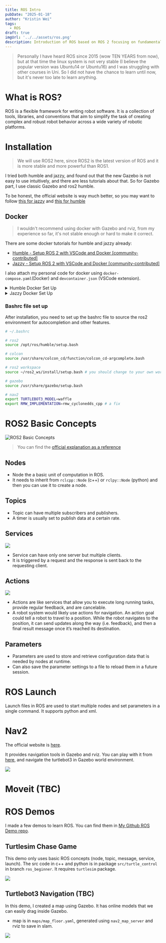 ```yaml
---
title: ROS Intro 
pubDate: "2025-01-18"
author: "Kristin Wei"
tags:
  - ROS
draft: true 
imgUrl: '../../assets/ros.png'
description: Introduction of ROS based on ROS 2 focusing on fundamentals and basic concepts, including nodes, topics, services, actions, and parameters with Demo.
---
```

> Personally I have heard ROS since 2015 (wow TEN YEARS from now), but at that time the linux system is not very stable (I believe the popular version was Ubuntu14 or Ubuntu16) and I was struggling with other courses in Uni. So I did not have the chance to learn until now, but it's never too late to learn anything.

# What is ROS?
ROS is a flexible framework for writing robot software. It is a collection of tools, libraries, and conventions that aim to simplify the task of creating complex and robust robot behavior across a wide variety of robotic platforms.


# Installation
> We will use ROS2 here, since ROS2 is the latest version of ROS and it is more stable and more powerful than ROS1.

I tried both humble and jazzy, and found out that the new Gazebo is not easy to use intuitively, and there are less tutorials about that. So for Gazebo part, I use classic Gazebo and ros2 humble.

To be honest, the official website is way much better, so you may want to follow [this for jazzy](http://docs.ros.org/en/jazzy/Installation/Ubuntu-Install-Debs.html) and [this for humble](http://docs.ros.org/en/humble/Installation/Ubuntu-Install-Debs.html)

## Docker
> I wouldn't recommend using docker with Gazebo and rviz, from my experience so far, it's not stable enough or hard to make it correct.

There are some docker tutorials for humble and jazzy already:
- [Humble - Setup ROS 2 with VSCode and Docker [community-contributed]](https://docs.ros.org/en/humble/How-To-Guides/Setup-ROS-2-with-VSCode-and-Docker-Container.html)
- [Jazzy - Setup ROS 2 with VSCode and Docker [community-contributed]](https://docs.ros.org/en/jazzy/How-To-Guides/Setup-ROS-2-with-VSCode-and-Docker-Container.html)

I also attach my personal code for docker using `docker-compose.yaml`(Docker) and `devcontainer.json` (VSCode extension).

<details>
<summary>Humble Docker Set Up</summary>

```json
// devcontainer.json
{
  "name": "ROS 2 Development Container",
  "privileged": true,
  "remoteUser": "kristin",
  "dockerComposeFile": "docker-compose.yaml",
  "service": "devcontainer",
  "workspaceFolder": "/home/kristin/ros2_ws", // you should change to your own workspace
  "customizations": {
      "vscode": {
          "extensions": [
              "ms-vscode.cpptools-extension-pack",
              "twxs.cmake",
              "donjayamanne.python-extension-pack",
              "eamodio.gitlens",
              "ms-iot.vscode-ros",
              "ms-azuretools.vscode-docker",
              "ms-python.black-formatter",
              "smilerobotics.urdf",
              "redhat.vscode-xml"
          ]
      }
  },
  "postCreateCommand": "sudo rosdep update && sudo rosdep install --from-paths src --ignore-src -y && sudo chown -R $(whoami) /home/kristin/ros2_ws/" // you should change to your own workspace
}
```

```yaml
# ./devcontainer/docker-compose.yaml
services:
  devcontainer:
    build:
      context: .
      dockerfile: Dockerfile
      args:
        - USERNAME=kristin # you should change to your own username
    image: vac611/ros2_humble_gazebo:latest # you should change to your own image name
    container_name: vac611_ros2_humble_gazebo # you should change to your own container name
    volumes:
      - /home/kristin/ros2_ws:/home/kristin/ros2_ws:rw # you should change to your own workspace path
      - type: bind
        source: /tmp/.X11-unix
        target: /tmp/.X11-unix
        consistency: cached
      - type: bind
        source: /dev/dri
        target: /dev/dri
        consistency: cached
    command: sleep infinity
    network_mode: host
    pid: host
    ipc: host
    environment:
      - DISPLAY=unix:0
      - ROS_AUTOMATIC_DISCOVERY_RANGE=LOCALHOST
      - ROS_DOMAIN_ID=42
    privileged: true
```

</details>

<details>
<summary>Jazzy Docker Set Up</summary>

```json
// .devcontainer/devcontainer.json
{
    "name": "ROS 2 Development Container",
    "privileged": true,
    "remoteUser": "kristin",
    "dockerComposeFile": "docker-compose.yaml",
    "service": "devcontainer",
    "workspaceFolder": "/home/kristin/ros2_ws", // you should change to your own workspace path
    "customizations": {
        "vscode": {
            "extensions": [
                "ms-vscode.cpptools-extension-pack",
                "twxs.cmake",
                "donjayamanne.python-extension-pack",
                "eamodio.gitlens",
                "ms-iot.vscode-ros",
                "ms-azuretools.vscode-docker",
                "ms-python.black-formatter",
                "smilerobotics.urdf",
                "redhat.vscode-xml"
            ]
        }
    },
    "postCreateCommand": "sudo rosdep update && sudo rosdep install --from-paths src --ignore-src -y && sudo chown -R $(whoami) /home/kristin/ros2_ws/" // you should change to your own workspace path
}
```

```yaml
# .devcontainer/docker-compose.yaml
services:
  devcontainer:
    build:
      context: .
      dockerfile: Dockerfile
      args:
        - USERNAME=kristin # you should change to your own username
    image: vac611/ros2_jazzy_gazebo:latest # you should change to your own image name
    container_name: vac611_ros2_jazzy_gazebo # you should change to your own container name
    volumes:
      - /home/kristin/ros2_ws:/home/kristin/ros2_ws:rw # you should change to your own workspace path
      - type: bind
        source: /tmp/.X11-unix
        target: /tmp/.X11-unix
        consistency: cached
      - type: bind
        source: /dev/dri
        target: /dev/dri
        consistency: cached
    command: sleep infinity
    network_mode: host
    pid: host
    ipc: host
    environment:
      - DISPLAY=unix:0
      - ROS_AUTOMATIC_DISCOVERY_RANGE=LOCALHOST
      - ROS_DOMAIN_ID=42
    privileged: true
```
</details>

### Bashrc file set up
After installation, you need to set up the bashrc file to source the ros2 environment for autocompletion and other features.
```bash
# ~/.bashrc

# ros2
source /opt/ros/humble/setup.bash

# colcon
source /usr/share/colcon_cd/function/colcon_cd-argcomplete.bash

# ros2 workspace 
source ~/ros2_ws/install/setup.bash # you should change to your own workspace path

# gazebo
source /usr/share/gazebo/setup.bash

# nav2
export TURTLEBOT3_MODEL=waffle
export RMW_IMPLEMENTATION=rmw_cyclonedds_cpp # a fix
```

# ROS2 Basic Concepts
![ROS2 Basic Concepts](../../assets/ros_concepts.gif)
> You can find the [official explanation as a reference](https://wiki.ros.org/Nodes)

## Nodes
  - Node the a basic unit of computation in ROS. 
  - It needs to inherit from `rclcpp::Node` (c++) or `rclpy::Node` (python) and then you can use it to create a node.

## Topics
  - Topic can have multiple subscribers and publishers. 
  - A timer is usually set to publish data at a certain rate.

## Services
    
  ![](../../assets/ros_service.gif)

  - Service can have only one server but multiple clients.
  - It is triggered by a request and the response is sent back to the requesting client.

## Actions
  ![](../../assets/ros_action_re.gif)

  - Actions are like services that allow you to execute long running tasks, provide regular feedback, and are cancelable.
  - A robot system would likely use actions for navigation. An action goal could tell a robot to travel to a position. While the robot navigates to the position, it can send updates along the way (i.e. feedback), and then a final result message once it’s reached its destination.

## Parameters
  - Parameters are used to store and retrieve configuration data that is needed by nodes at runtime.
  - Can also save the parameter settings to a file to reload them in a future session.

# ROS Launch
Launch files in ROS are used to start multiple nodes and set parameters in a single command. It supports python and xml.

# Nav2
The official website is [here](https://docs.nav2.org/).

It provides navigation tools in Gazebo and rviz. You can play with it from [here](https://docs.nav2.org/getting_started/index.html#navigating), and navigate the turtlebot3 in Gazebo world environment.

![](../../assets/ros_nav2.gif)

# Moveit (TBC)



# ROS Demos
I made a few demos to learn ROS. You can find them in [My Github ROS Demo repo](https://github.com/Kexin-Wei/LearnROS).

## Turtlesim Chase Game
This demo only uses basic ROS concepts (node, topic, message, service, launch).
The src code in c++ and python is in package `src/turtle_control` in branch `ros_beginner`.
It requires `turtlesim` package.

![](../../assets/ros_turtle_chase.gif)

## Turtlebot3 Navigation (TBC)
In this demo, I created a map using Gazebo. It has online models that we can easily drag inside Gazebo.
- map is in `maps/map_floor.yaml`, generated using `nav2_map_server` and rviz to save in slam.

![](../../assets/ros_turtle_nav.gif)